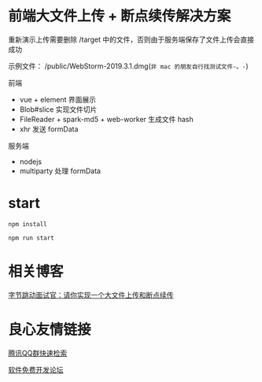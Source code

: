 # 前端大文件上传 + 断点续传解决方案

重新演示上传需要删除 /target 中的文件，否则由于服务端保存了文件上传会直接成功

示例文件： /public/WebStorm-2019.3.1.dmg(`非 mac 的朋友自行找测试文件-。-`)


前端
* vue + element 界面展示
* Blob#slice 实现文件切片
* FileReader + spark-md5 + web-worker 生成文件 hash
* xhr 发送 formData

服务端
* nodejs
* multiparty 处理 formData

# start

```
npm install
```

```
npm run start
```

# 相关博客
[字节跳动面试官：请你实现一个大文件上传和断点续传](https://juejin.im/post/5dff8a26e51d4558105420ed
)


 # 良心友情链接

[腾讯QQ群快速检索](http://u.720life.cn/s/8cf73f7c)

[软件免费开发论坛](http://u.720life.cn/s/bbb01dc0)